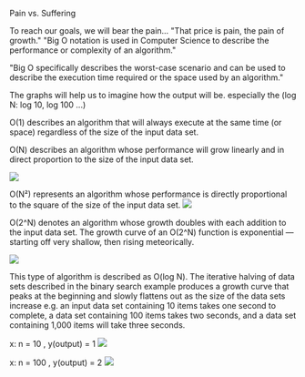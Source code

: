 Pain vs. Suffering

To reach our goals, we will bear the pain...
"That price is pain, the pain of growth."
"Big O notation is used in Computer Science to describe the performance or complexity of an algorithm."

"Big O specifically describes the worst-case scenario and can be used to describe the execution time required or the space used by an algorithm."

The graphs will help us to imagine how the output will be. especially the (log N: log 10, log 100 ...)

O(1) describes an algorithm that will always execute at the same time (or space) regardless of the size of the input data set.

O(N) describes an algorithm whose performance will grow linearly and in direct proportion to the size of the input data set.

![](./x.png)

O(N²) represents an algorithm whose performance is directly proportional to the square of the size of the input data set. 
![](./x-2.png)

O(2^N) denotes an algorithm whose growth doubles with each addition to the input data set. The growth curve of an O(2^N) function is exponential — starting off very shallow, then rising meteorically.

![](./2-N.png)

 

This type of algorithm is described as O(log N). The iterative halving of data sets described in the binary search example produces a growth curve that peaks at the beginning and slowly flattens out as the size of the data sets increase e.g. an input data set containing 10 items takes one second to complete, a data set containing 100 items takes two seconds, and a data set containing 1,000 items will take three seconds.

x: n = 10 , y(output) = 1
![](./1.png)


x: n = 100 , y(output) = 2
![](./2.png)


 
